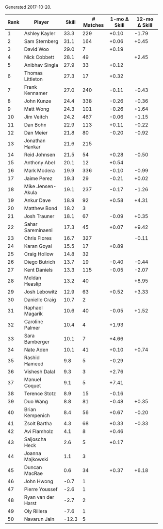 Generated 2017-10-20.

| Rank | Player             | Skill | # Matches | 1-mo Δ Skill | 12-mo Δ Skill |
|------|--------------------|-------|-----------|--------------|---------------|
|    1 | Ashley Kayler      |  33.3 |       229 |        +0.10 |         -1.79 |
|    2 | Sam Sternberg      |  31.1 |       164 |        +0.06 |         +0.45 |
|    3 | David Woo          |  29.0 |         7 |        +0.19 |               |
|    4 | Nick Cobbett       |  28.1 |        49 |              |         +2.45 |
|    5 | Anibhav Singla     |  27.9 |        33 |        +0.12 |               |
|    6 | Thomas Littleton   |  27.3 |        17 |        +0.32 |               |
|    7 | Frank Kennamer     |  27.0 |       240 |        -0.11 |         -0.43 |
|    8 | John Kunze         |  24.4 |       338 |        -0.26 |         -0.36 |
|    9 | Matt Wong          |  24.3 |       101 |        -0.26 |         +1.64 |
|   10 | Jim Veitch         |  24.2 |       467 |        -0.06 |         -1.15 |
|   11 | Dan Bohn           |  22.9 |       113 |        +0.11 |         -0.22 |
|   12 | Dan Meier          |  21.8 |        80 |        -0.20 |         -0.92 |
|   13 | Jonathan Hankar    |  21.6 |       215 |              |               |
|   14 | Reid Johnsen       |  21.5 |        54 |        +0.28 |         -0.50 |
|   15 | Anthony Abel       |  20.1 |        12 |        +0.54 |               |
|   16 | Mark Modera        |  19.9 |       336 |        -0.10 |         -0.99 |
|   17 | Jaime Perez        |  19.3 |        29 |        -0.21 |         +0.02 |
|   18 | Mike Jensen-Akula  |  19.1 |       237 |        -0.17 |         -1.26 |
|   19 | Ankur Dave         |  18.9 |        92 |        +0.58 |         +4.31 |
|   20 | Matthew Bond       |  18.2 |         3 |              |               |
|   21 | Josh Trauner       |  18.1 |        67 |        -0.09 |         +0.35 |
|   22 | Sahar Sareminaeni  |  17.3 |        45 |        +0.07 |         +9.42 |
|   23 | Chris Flores       |  16.7 |       327 |              |         -0.11 |
|   24 | Karan Goyal        |  15.5 |        17 |        +0.89 |               |
|   25 | Craig Hollow       |  14.8 |        32 |              |               |
|   26 | Diego Butrich      |  13.7 |        19 |        -0.40 |         -0.44 |
|   27 | Kent Daniels       |  13.3 |       115 |        -0.05 |         -2.07 |
|   28 | Meldan Heaslip     |  13.2 |        40 |              |         +8.95 |
|   29 | Josh Lebowitz      |  12.9 |        63 |        +0.52 |         +3.33 |
|   30 | Danielle Craig     |  10.7 |         2 |              |               |
|   31 | Raphael Magarik    |  10.6 |        40 |        -0.05 |         +1.52 |
|   32 | Caroline Palmer    |  10.4 |         4 |        +1.93 |               |
|   33 | Sara Bamberger     |  10.1 |         7 |        +4.66 |               |
|   34 | Nate Aden          |  10.1 |        41 |        +0.10 |         +0.74 |
|   35 | Rashid Hameed      |   9.8 |         5 |        -0.29 |               |
|   36 | Vishesh Dalal      |   9.3 |         3 |        +2.76 |               |
|   37 | Manuel Coquet      |   9.1 |         5 |        +7.41 |               |
|   38 | Terence Stotz      |   8.9 |        15 |        -0.16 |               |
|   39 | Duo Wang           |   8.8 |        81 |        -0.48 |         +0.35 |
|   40 | Brian Kempenich    |   8.4 |        56 |        +0.67 |         -0.20 |
|   41 | Zsolt Bartha       |   4.3 |        68 |        +0.33 |         -0.33 |
|   42 | Avi Flamholz       |   4.1 |         8 |        +0.46 |               |
|   43 | Saijoscha Heck     |   2.6 |         5 |        +0.17 |               |
|   44 | Joanna Majkowski   |   1.1 |         3 |              |               |
|   45 | Duncan MacRae      |   0.6 |        34 |        +0.37 |         +6.18 |
|   46 | John Hwong         |  -0.7 |         1 |              |               |
|   47 | Pierre Youssef     |  -2.6 |         1 |              |               |
|   48 | Ryan van der Harst |  -2.7 |         2 |              |               |
|   49 | Oly Rillera        |  -7.6 |         1 |              |               |
|   50 | Navarun Jain       | -12.3 |         5 |              |               |
